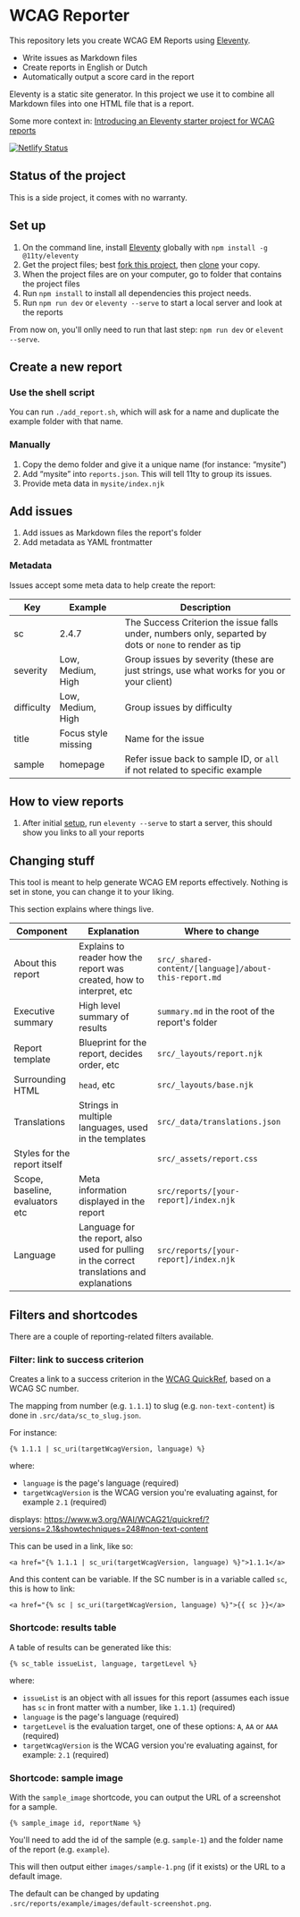 # WCAG Reporter

This repository lets you create WCAG EM Reports using [Eleventy](https://www.11ty.dev/). 

* Write issues as Markdown files
* Create reports in English or Dutch 
* Automatically output a score card in the report 

Eleventy is a static site generator. In this project we use it to combine all Markdown files into one HTML file that is a report.

Some more context in: [Introducing an Eleventy starter project for WCAG reports](https://hiddedevries.nl/en/blog/2021-05-24-introducing-an-eleventy-starter-project-for-wcag-reports)

[![Netlify Status](https://api.netlify.com/api/v1/badges/0017f6df-43fe-4164-bae1-08bf391164b3/deploy-status)](https://app.netlify.com/sites/eleventy-wcag-reporter/deploys)

## Status of the project

This is a side project, it comes with no warranty. 

## Set up

1. On the command line, install [Eleventy](https://www.11ty.dev/) globally with `npm install -g @11ty/eleventy`
3. Get the project files; best [fork this project](https://docs.github.com/en/github/getting-started-with-github/quickstart/fork-a-repo), then [clone](https://docs.github.com/en/enterprise-server@2.22/github/creating-cloning-and-archiving-repositories/cloning-a-repository-from-github/cloning-a-repository) your copy. 
4. When the project files are on your computer, go to folder that contains the project files
5. Run `npm install` to install all dependencies this project needs.
6. Run `npm run dev` or `eleventy --serve` to start a local server and look at the reports

From now on, you'll onlly need to run that last step: `npm run dev` or `elevent --serve`.

## Create a new report

### Use the shell script

You can run `./add_report.sh`, which will ask for a name and duplicate the example folder with that name.

### Manually 

1. Copy the demo folder and give it a unique name (for instance: “mysite”)
2. Add “mysite” into `reports.json`. This will tell 11ty to group its issues.
3. Provide meta data in `mysite/index.njk`

## Add issues 

1. Add issues as Markdown files the report's folder
2. Add metadata as YAML frontmatter

### Metadata

Issues accept some meta data to help create the report:

| Key     | Example | Description |
|------|----------|------|
| sc | 2.4.7 | The Success Criterion the issue falls under, numbers only, separted by dots or `none` to render as tip |
| severity | Low, Medium, High | Group issues by severity (these are just strings, use what works for you or your client) |
| difficulty | Low, Medium, High | Group issues by difficulty |
| title | Focus style missing | Name for the issue |
| sample | homepage |  Refer issue back to sample ID, or `all` if not related to specific example |

## How to view reports

1. After initial [setup](https://github.com/hidde/eleventy-wcag-reporter#set-up), run `eleventy --serve` to start a server, this should show you links to all your reports

## Changing stuff

This tool is meant to help generate WCAG EM reports effectively. Nothing is set in stone, you can change it to your liking.

This section explains where things live.

| Component            | Explanation  | Where to change  |
|----------------|----------|---------------|
| About this report    | Explains to reader how the report was created, how to interpret, etc | `src/_shared-content/[language]/about-this-report.md` | 
| Executive summary |  High level summary of results  | `summary.md` in the root of the report's folder |
| Report template | Blueprint for the report, decides order, etc | `src/_layouts/report.njk` |
| Surrounding HTML | `head`, etc | `src/_layouts/base.njk` |
| Translations | Strings in multiple languages, used in the templates | `src/_data/translations.json` |
| Styles for the report itself | | `src/_assets/report.css` |
| Scope, baseline, evaluators etc | Meta information displayed in the report | `src/reports/[your-report]/index.njk` |
| Language | Language for the report, also used for pulling in the correct translations and explanations | `src/reports/[your-report]/index.njk` |

## Filters and shortcodes

There are a couple of reporting-related filters available.

### Filter: link to success criterion

Creates a link to a success criterion in the [WCAG QuickRef](https://www.w3.org/WAI/WCAG21/quickref/?versions=2.1), based on a WCAG SC number.

The mapping from number (e.g. `1.1.1`) to slug (e.g. `non-text-content`) is done in `.src/data/sc_to_slug.json`.

For instance: 

```
{% 1.1.1 | sc_uri(targetWcagVersion, language) %}
```

where: 

* `language` is the page's language (required) 
* `targetWcagVersion` is the WCAG version you're evaluating against, for example `2.1` (required)


displays: https://www.w3.org/WAI/WCAG21/quickref/?versions=2.1&showtechniques=248#non-text-content

This can be used in a link, like so:

```
<a href="{% 1.1.1 | sc_uri(targetWcagVersion, language) %}">1.1.1</a>
```

And this content can be variable. If the SC number is in a variable called `sc`, this is how to link:

```
<a href="{% sc | sc_uri(targetWcagVersion, language) %}">{{ sc }}</a>
```


### Shortcode: results table

A table of results can be generated like this: 

``` 
{% sc_table issueList, language, targetLevel %}
```

where:

* `issueList` is an object with all issues for this report (assumes each issue has `sc` in front matter with a number, like `1.1.1`) (required)
* `language` is the page's language (required) 
* `targetLevel` is the evaluation target, one of these options: `A`, `AA` or `AAA` (required)
* `targetWcagVersion` is the WCAG version you're evaluating against, for example: `2.1` (required)

### Shortcode: sample image

With the `sample_image` shortcode, you can output the URL of a screenshot for a sample.

``` 
{% sample_image id, reportName %}
```

You'll need to add the id of the sample (e.g. `sample-1`) and the folder name of the report (e.g. `example`). 

This will then output either `images/sample-1.png` (if it exists) or the URL to a default image.

The default can be changed by updating `.src/reports/example/images/default-screenshot.png`.
